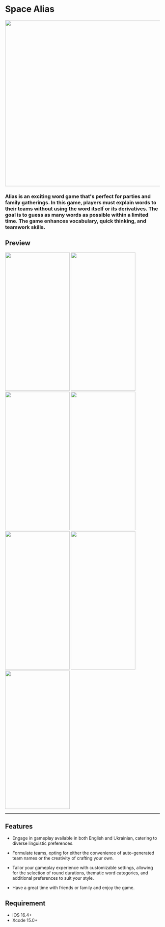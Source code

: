 # Space Alias

<img src="https://github.com/VahDar/ExplainIt/assets/118889967/361e2d87-66e7-4502-9392-f62374efcadb" width="950" height="540">


### Alias is an exciting word game that's perfect for parties and family gatherings. In this game, players must explain words to their teams without using the word itself or its derivatives. The goal is to guess as many words as possible within a limited time. The game enhances vocabulary, quick thinking, and teamwork skills.

## Preview

<img src="https://github.com/VahDar/ExplainIt/assets/118889967/b71fb3c0-249d-4476-ad73-35ea424f59e0" width="210" height="450">
<img src="https://github.com/VahDar/ExplainIt/assets/118889967/bed0ff21-ab05-43d0-88be-81ebf43e2c9a" width="210" height="450">
<img src="https://github.com/VahDar/ExplainIt/assets/118889967/5698ef74-b52a-458d-a605-db936c43bea1" width="210" height="450">
<img src="https://github.com/VahDar/ExplainIt/assets/118889967/9dd4204f-d388-4074-bd61-c89cdd5c5381" width="210" height="450">
<img src="https://github.com/VahDar/ExplainIt/assets/118889967/fe6ac2c8-fe69-43e5-b145-d2eb4c3e7a02" width="210" height="450">
<img src="https://github.com/VahDar/ExplainIt/assets/118889967/4036848e-3597-4d54-8b15-510c1f43cb27" width="210" height="450">
<img src="https://github.com/VahDar/ExplainIt/assets/118889967/345c32ca-1ee6-4835-b739-3201709e58d1" width="210" height="450">

---

## Features


* Engage in gameplay available in both English and Ukrainian, catering to diverse linguistic preferences.

* Formulate teams, opting for either the convenience of auto-generated team names or the creativity of crafting your own.

* Tailor your gameplay experience with customizable settings, allowing for the selection of round durations, thematic word categories, and additional preferences to suit your style.

* Have a great time with friends or family and enjoy the game.



## Requirement

- iOS 16.4+
- Xcode 15.0+
